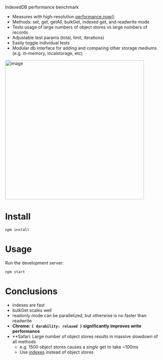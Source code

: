 IndexedDB performance benchmark

- Measures with high-resolution [performance.now()](https://developer.mozilla.org/en-US/docs/Web/API/Performance/now)
- Methods: set, get, getAll, bulkGet, indexed get, and readwrite mode
- Tests usage of large numbers of object stores vs large numbers of records
- Adjustable test params (total, limit, iterations)
- Easily toggle individual tests
- Modular db interface for adding and comparing other storage mediums (e.g. in-memory, localstorage, etc)

<img width="452" alt="image" src="https://github.com/raineorshine/indexeddb-benchmark/assets/750276/ebe08a0c-739e-4889-8afd-c9e07246ece0">

# Install

```
npm install
```

# Usage

Run the development server:

```
npm start
```

# Conclusions

- indexes are fast
- bulkGet scales well
- readonly mode can be parallelized, but otherwise is no faster than readwrite
- **Chrome: `{ durability: relaxed }` significantly improves write performance**
- \*\*Safari: Large number of object stores results in massive slowdown of all methods
  - e.g. 1500 object stores causes a _single_ get to take ~100ms
  - Use [indexes](https://developer.mozilla.org/en-US/docs/Web/API/IDBIndex) instead of object stores
